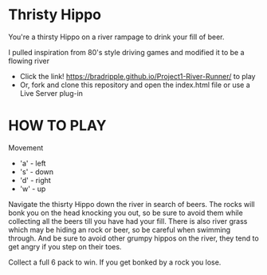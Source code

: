 # Thristy Hippo

You're a thirsty Hippo on a river rampage to drink your fill of beer.

I pulled inspiration from 80's style driving games and modified it to be a flowing river

* Click the link! https://bradripple.github.io/Project1-River-Runner/ to play
* Or, fork and clone this repository and open the index.html file or use a Live Server plug-in


# HOW TO PLAY
Movement
* 'a' - left
* 's' - down
* 'd' - right
* 'w' - up


Navigate the thisrty Hippo down the river in search of beers. The rocks will bonk you on the head knocking you out, so be sure to avoid them while collecting all the beers till you have had your fill. There is also river grass which may be hiding an rock or beer, so be careful when swimming through. And be sure to avoid other grumpy hippos on the river, they tend to get angry if you step on their toes.

Collect a full 6 pack to win. If you get bonked by a rock you lose.

